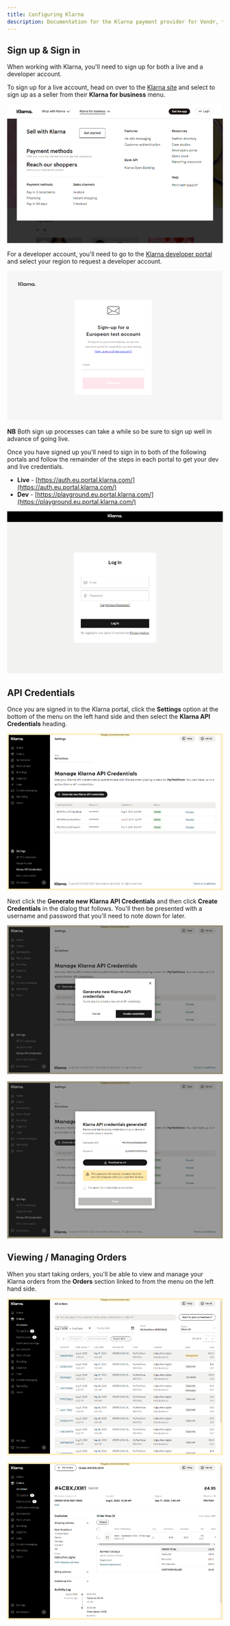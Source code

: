 ```yaml
---
title: Configuring Klarna
description: Documentation for the Klarna payment provider for Vendr, the eCommerce solution for Umbraco v8+
---
```


## Sign up & Sign in

When working with Klarna, you'll need to sign up for both a live and a developer account.

To sign up for a live account, head on over to the [Klarna site](https://www.klarna.com/) and select to sign up as a seller from their **Klarna for business** menu. 

![Klarna live sign up](../media/klarna/get_started.png)

For a developer account, you'll need to go to the [Klarna developer portal](https://developers.klarna.com/documentation/testing-environment/) and select your region to request a developer account.

![Klarna dev sign up](../media/klarna/developer_signup.png)

**NB** Both sign up processes can take a while so be sure to sign up well in advance of going live.

Once you have signed up you'll need to sign in to both of the following portals and follow the remainder of the steps in each portal to get your dev and live credentials.

* **Live** - [https://auth.eu.portal.klarna.com/](https://auth.eu.portal.klarna.com/)
* **Dev** - [https://playground.eu.portal.klarna.com/](https://playground.eu.portal.klarna.com/)

![Klarna sign in](../media/klarna/sign_in.png)

## API Credentials

Once you are signed in to the Klarna portal, click the **Settings** option at the bottom of the menu on the left hand side and then select the **Klarna API Credentials** heading.

![Klarna developer portal](../media/klarna/developer_portal.png)

Next click the **Generate new Klarna API Credentials** and then click **Create Credentials** in the dialog that follows. You'll then be presented with a username and password that you'll need to note down for later.

![Klarna create credentials](../media/klarna/generate_credentials.png)

![Klarna credentials](../media/klarna/credentials.png)

## Viewing / Managing Orders

When you start taking orders, you'll be able to view and manage your Klarna orders from the **Orders** section linked to from the menu on the left hand side.

![Klarna orders](../media/klarna/orders.png)

![Klarna order](../media/klarna/order.png)